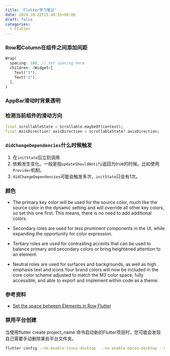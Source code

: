 ```yaml
---
title: 'Flutter学习笔记'
date: 2024-10-22T15:49:55+08:00
draft: false
categories:
  - Flutter
---
```


### Row和Column在组件之间添加间距

```dart
Wrap(
  spacing: 100, // set spacing here
  children: <Widget>[
    Text("1"),
    Text("2"),
  ],
)
```

### AppBar滑动时背景透明


### 检测当前组件的滑动方向

```dart
final scrollableState = Scrollable.maybeOf(context);
final AxisDirection? axisDirection = scrollableState?.axisDirection;
```

### `didChangeDependencies`什么时候触发

1. 在`initState`后立刻调用
2. 依赖发生变化。一般是指`updateShouldNotify`返回为true的时候。比如使用`Provider`机制。
3. `didChangeDependencies`可能会触发多次，`initState`只会有1次。

### 颜色

* The primary key color will be used for the source color, much like the source color in the dynamic setting and will override all other key colors, so set this one first. This means, there is no need to add additional colors.

* Secondary roles are used for less prominent components in the UI, while expanding the opportunity for color expression.

* Tertiary roles are used for contrasting accents that can be used to balance primary and secondary colors or bring heightened attention to an element. 

* Neutral roles are used for surfaces and backgrounds, as well as high emphasis text and icons.Your brand colors will now be included in the core color scheme adjusted to match the M3 color space, fully accessible, and able to export and implement within code as a theme.

### 参考资料

* [Set the space between Elements in Row Flutter](https://stackoverflow.com/questions/53141752/set-the-space-between-elements-in-row-flutter)


### 禁用平台创建

当使用flutter create project_name`命令启动新的Flutter项目时，您可能会发现自己需要手动删除某些平台文件夹。

```bash
flutter config --no-enable-linux-desktop  --no-enable-macos-desktop --no-enable-web  --no-enable-windows-desktop
```